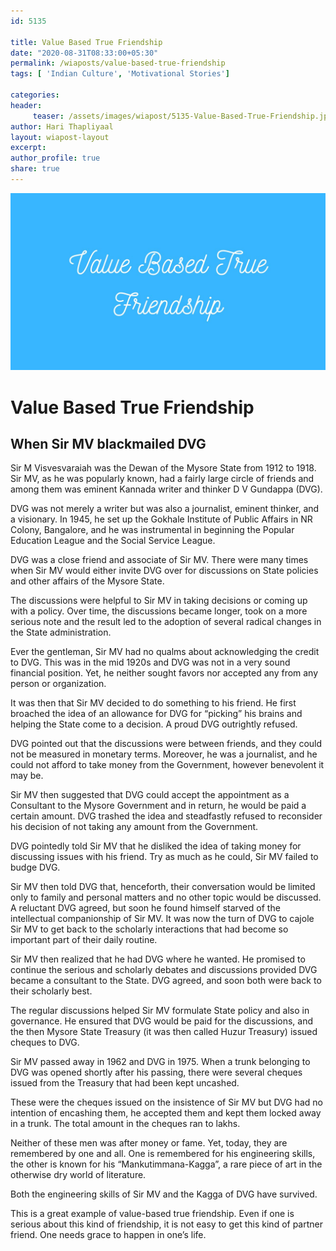 ```yaml
--- 
id: 5135

title: Value Based True Friendship
date: "2020-08-31T08:33:00+05:30"
permalink: /wiaposts/value-based-true-friendship
tags: [ 'Indian Culture', 'Motivational Stories']    

categories: 
header:
     teaser: /assets/images/wiapost/5135-Value-Based-True-Friendship.jpg
author: Hari Thapliyaal 
layout: wiapost-layout 
excerpt:  
author_profile: true 
share: true 
---
```


![Value Based True Friendship](/assets/images/wiapost/5135-Value-Based-True-Friendship.jpg)    
    
# Value Based True Friendship   
    
## When Sir MV blackmailed DVG    
     
Sir M Visvesvaraiah was the Dewan of the Mysore State from 1912 to 1918. Sir MV, as he was popularly known, had a fairly large circle of friends and among them was eminent Kannada writer and thinker D V Gundappa (DVG).    
    
DVG was not merely a writer but was also a journalist, eminent thinker, and a visionary. In 1945, he set up the Gokhale Institute of Public Affairs in NR Colony, Bangalore, and he was instrumental in beginning the Popular Education League and the Social Service League.    
    
DVG was a close friend and associate of Sir MV. There were many times when Sir MV would either invite DVG over for discussions on State policies and other affairs of the Mysore State.    
    
The discussions were helpful to Sir MV in taking decisions or coming up with a policy. Over time, the discussions became longer, took on a more serious note and the result led to the adoption of several radical changes in the State administration.    
    
Ever the gentleman, Sir MV had no qualms about acknowledging the credit to DVG. This was in the mid 1920s and DVG was not in a very sound financial position. Yet, he neither sought favors nor accepted any from any person or organization.    
    
It was then that Sir MV decided to do something to his friend. He first broached the idea of an allowance for DVG for “picking” his brains and helping the State come to a decision. A proud DVG outrightly refused.    
    
DVG pointed out that the discussions were between friends, and they could not be measured in monetary terms. Moreover, he was a journalist, and he could not afford to take money from the Government, however benevolent it may be.    
    
Sir MV then suggested that DVG could accept the appointment as a Consultant to the Mysore Government and in return, he would be paid a certain amount. DVG trashed the idea and steadfastly refused to reconsider his decision of not taking any amount from the Government.    
    
DVG pointedly told Sir MV that he disliked the idea of taking money for discussing issues with his friend. Try as much as he could, Sir MV failed to budge DVG.    
    
Sir MV then told DVG that, henceforth, their conversation would be limited only to family and personal matters and no other topic would be discussed. A reluctant DVG agreed, but soon he found himself starved of the intellectual companionship of Sir MV. It was now the turn of DVG to cajole Sir MV to get back to the scholarly interactions that had become so important part of their daily routine.    
    
Sir MV then realized that he had DVG where he wanted. He promised to continue the serious and scholarly debates and discussions provided DVG became a consultant to the State. DVG agreed, and soon both were back to their scholarly best.    
    
The regular discussions helped Sir MV formulate State policy and also in governance. He ensured that DVG would be paid for the discussions, and the then Mysore State Treasury (it was then called Huzur Treasury) issued cheques to DVG.    
    
Sir MV passed away in 1962 and DVG in 1975. When a trunk belonging to DVG was opened shortly after his passing, there were several cheques issued from the Treasury that had been kept uncashed.    
    
These were the cheques issued on the insistence of Sir MV but DVG had no intention of encashing them, he accepted them and kept them locked away in a trunk. The total amount in the cheques ran to lakhs.    
    
Neither of these men was after money or fame. Yet, today, they are remembered by one and all. One is remembered for his engineering skills, the other is known for his “Mankutimmana-Kagga”, a rare piece of art in the otherwise dry world of literature.    
    
Both the engineering skills of Sir MV and the Kagga of DVG have survived.    
    
This is a great example of value-based true friendship. Even if one is serious about this kind of friendship, it is not easy to get this kind of partner friend. One needs grace to happen in one’s life.    
    
    
